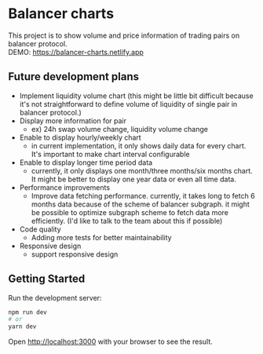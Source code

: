 # Balancer charts

This project is to show volume and price information of trading pairs on balancer protocol.  
DEMO: https://balancer-charts.netlify.app

## Future development plans

- Implement liquidity volume chart (this might be little bit difficult because it's not straightforward to define volume of liquidity of single pair in balancer protocol.)
- Display more information for pair
  - ex) 24h swap volume change, liquidity volume change
- Enable to display hourly/weekly chart
  - in current implementation, it only shows daily data for every chart. It's important to make chart interval configurable
- Enable to display longer time period data
  - currently, it only displays one month/three months/six months chart. It might be better to display one year data or even all time data.
- Performance improvements
  - Improve data fetching performance. currently, it takes long to fetch 6 months data because of the scheme of balancer subgraph. it might be possible to optimize subgraph scheme to fetch data more efficiently. (I'd like to talk to the team about this if possible)
- Code quality
  - Adding more tests for better maintainability
- Responsive design
  - support responsive design

## Getting Started

Run the development server:

```bash
npm run dev
# or
yarn dev
```

Open [http://localhost:3000](http://localhost:3000) with your browser to see the result.
